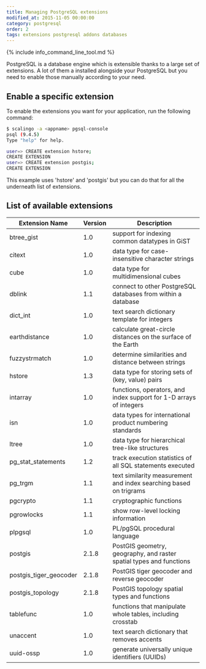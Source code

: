 ```yaml
---
title: Managing PostgreSQL extensions
modified_at: 2015-11-05 00:00:00
category: postgresql
order: 2
tags: extensions postgresql addons databases
---
```


{% include info_command_line_tool.md %}

PostgreSQL is a database engine which is extensible thanks to
a large set of extensions. A lot of them a installed alongside
your PostgreSQL but you need to enable those manually according
to your need.

## Enable a specific extension

To enable the extensions you want for your application, run the following command:

```bash
$ scalingo -a <appname> pgsql-console
psql (9.4.5)
Type "help" for help.

user=> CREATE extension hstore;
CREATE EXTENSION
user=> CREATE extension postgis;
CREATE EXTENSION
```

This example uses 'hstore' and 'postgis' but you can do that for all the underneath list of
extensions.

## List of available extensions

<table>
	<thead>
		<tr>
			<th>Extension Name</th>
			<th>Version</th>
			<th>Description</th>
		</tr>
	</thead>
	<tbody>
		<tr>
			<td>btree_gist</td>
			<td>1.0</td>
			<td>support for indexing common datatypes in GiST</td>
		</tr>
		<tr>
			<td>citext</td>
			<td>1.0</td>
			<td>data type for case-insensitive character strings</td>
		</tr>
		<tr>
			<td>cube</td>
			<td>1.0</td>
			<td>data type for multidimensional cubes</td>
		</tr>
		<tr>
			<td>dblink</td>
			<td>1.1</td>
			<td>connect to other PostgreSQL databases from within a database</td>
		</tr>
		<tr>
			<td>dict_int</td>
			<td>1.0</td>
			<td>text search dictionary template for integers</td>
		</tr>
		<tr>
			<td>earthdistance</td>
			<td>1.0</td>
			<td>calculate great-circle distances on the surface of the Earth</td>
		</tr>
		<tr>
			<td>fuzzystrmatch</td>
			<td>1.0</td>
			<td>determine similarities and distance between strings</td>
		</tr>
		<tr>
			<td>hstore</td>
			<td>1.3</td>
			<td>data type for storing sets of (key, value) pairs</td>
		</tr>
		<tr>
			<td>intarray</td>
			<td>1.0</td>
			<td>functions, operators, and index support for 1-D arrays of integers</td>
		</tr>
		<tr>
			<td>isn</td>
			<td>1.0</td>
			<td>data types for international product numbering standards</td>
		</tr>
		<tr>
			<td>ltree</td>
			<td>1.0</td>
			<td>data type for hierarchical tree-like structures</td>
		</tr>
		<tr>
			<td>pg_stat_statements</td>
			<td>1.2</td>
			<td>track execution statistics of all SQL statements executed</td>
		</tr>
		<tr>
			<td>pg_trgm</td>
			<td>1.1</td>
			<td>text similarity measurement and index searching based on trigrams</td>
		</tr>
		<tr>
			<td>pgcrypto</td>
			<td>1.1</td>
			<td>cryptographic functions</td>
		</tr>
		<tr>
			<td>pgrowlocks</td>
			<td>1.1</td>
			<td>show row-level locking information</td>
		</tr>
		<tr>
			<td>plpgsql</td>
			<td>1.0</td>
			<td>PL/pgSQL procedural language</td>
		</tr>
		<tr>
			<td>postgis</td>
			<td>2.1.8</td>
			<td>PostGIS geometry, geography, and raster spatial types and functions</td>
		</tr>
		<tr>
			<td>postgis_tiger_geocoder</td>
			<td>2.1.8</td>
			<td>PostGIS tiger geocoder and reverse geocoder</td>
		</tr>
		<tr>
			<td>postgis_topology</td>
			<td>2.1.8</td>
			<td>PostGIS topology spatial types and functions</td>
		</tr>
		<tr>
			<td>tablefunc</td>
			<td>1.0</td>
			<td>functions that manipulate whole tables, including crosstab</td>
		</tr>
		<tr>
			<td>unaccent</td>
			<td>1.0</td>
			<td>text search dictionary that removes accents</td>
		</tr>
		<tr>
			<td>uuid-ossp</td>
			<td>1.0</td>
			<td>generate universally unique identifiers (UUIDs)</td>
		</tr>
	</tbody>
</table>
